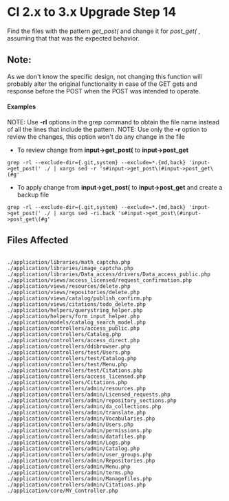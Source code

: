 # CI 2.x to 3.x Upgrade Step 14

Find the files with the pattern *get_post(* and change it for *post_get(* , assuming that that was the expected behavior.

## Note:

As we don't know the specific design, not changing this function will probably alter the original functionality in case of the GET gets and response before the POST when the POST was intended to operate.

#### Examples

NOTE: Use **-rl** options in the grep command to obtain the file name instead of all the lines that include the pattern.
NOTE: Use only the **-r**  option to review the changes, this option won't do any change in the file

- To review change from **input->get_post(** to **input->post_get**

```
grep -rl --exclude-dir={.git,system} --exclude=*.{md,back} 'input->get_post(' ./ | xargs sed -r 's#input->get_post\(#input->post_get\(#g'
```
- To apply change from **input->get_post(** to **input->post_get** and create a backup file

```
grep -rl --exclude-dir={.git,system} --exclude=*.{md,back} 'input->get_post(' ./ | xargs sed -ri.back 's#input->get_post\(#input->post_get\(#g'
```

## Files Affected

```

./application/libraries/math_captcha.php
./application/libraries/image_captcha.php
./application/libraries/Data_access/drivers/Data_access_public.php
./application/views/access_licensed/request_confirmation.php
./application/views/resources/delete.php
./application/views/repositories/delete.php
./application/views/catalog/publish_confirm.php
./application/views/citations/todo_delete.php
./application/helpers/querystring_helper.php
./application/helpers/form_input_helper.php
./application/models/catalog_search_model.php
./application/controllers/access_public.php
./application/controllers/Catalog.php
./application/controllers/access_direct.php
./application/controllers/ddibrowser.php
./application/controllers/test/Users.php
./application/controllers/test/Catalog.php
./application/controllers/test/Menu.php
./application/controllers/test/Citations.php
./application/controllers/access_licensed.php
./application/controllers/Citations.php
./application/controllers/admin/resources.php
./application/controllers/admin/Licensed_requests.php
./application/controllers/admin/repository_sections.php
./application/controllers/admin/da_collections.php
./application/controllers/admin/translate.php
./application/controllers/admin/Vocabularies.php
./application/controllers/admin/Users.php
./application/controllers/admin/permissions.php
./application/controllers/admin/datafiles.php
./application/controllers/admin/Logs.php
./application/controllers/admin/Catalog.php
./application/controllers/admin/user_groups.php
./application/controllers/admin/Repositories.php
./application/controllers/admin/Menu.php
./application/controllers/admin/terms.php
./application/controllers/admin/Managefiles.php
./application/controllers/admin/Citations.php
./application/core/MY_Controller.php
```
